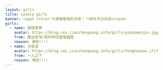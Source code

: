 ```yaml
---
layout: girls
title: Lovely girls
banner: <span title="大家都是我的天使！">排名不分先后</span>
girls:
  - name: 御坂美琴
    avatar: https://blog.res.jianchengwang.info/girls/yubanmeiqin.jpg
    from: 魔法禁书/某科学的超电磁炮
    reason: 弹他!!!!
  - name: 冯宝宝
    avatar: https://blog.res.jianchengwang.info/girls/fengbaobao.jfif
    from: 一人之下
    reason: 埋他!!!!
---
```


